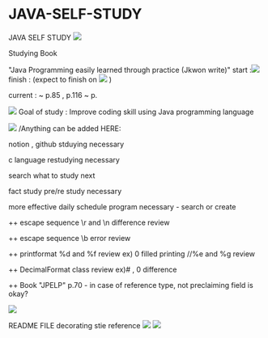 # JAVA-SELF-STUDY
JAVA SELF STUDY
<img src="https://img.shields.io/badge/Hyeri1ee -ECD53F?style=flat-square&logo=JAVA&logoColor=512BD4"/>

Studying Book

"Java Programming easily learned through practice (Jkwon write)" start :<img src="https://img.shields.io/badge/22.10.30 -ECD53F?style=flat-square&logo=JAVA&logoColor=512BD4"/>     finish :   (expect to finish on <img src="https://img.shields.io/badge/22.11.01 -ECD53F?style=flat-square&logo=JAVA&logoColor=512BD4"/> )

current : ~ p.85 , p.116 ~ p.

<img src="https://img.shields.io/badge/!!-3766AB?style=flat-square&logo=simpleiconsAccusoft&logoColor=white"/></a> Goal of study : Improve coding skill using Java programming language

<img src="https://img.shields.io/badge/**-A9225C?style=flat-square&logo=simpleiconsAccusoft&logoColor=white"/></a> /Anything can be added HERE:

notion , github stduying necessary

c language restudying necessary

search what to study next

fact study pre/re study necessary

more effective daily schedule program necessary - search or create

++ escape sequence \r and \n difference review

++ escape sequence \b error review

++ printformat %d and %f review ex) 0 filled printing //%e and %g review

++ DecimalFormat class review ex)# , 0 difference

++ Book "JPELP" p.70 - in case of reference type, not preclaiming field is okay?

<img src="https://img.shields.io/badge/22.10.30 -512BD4?style=flat-square&logo=22.10.30&logoColor=512BD4"/>

README FILE decorating stie reference
<a href="https://velog.io/@seondal/Github-Readme-%EA%BE%B8%EB%AF%B8%EA%B8%B0-%EC%B4%9D%EC%A0%95%EB%A6%AC"><img src="https://img.shields.io/badge/Site-FFCA28?style=flat-square&logo=Site 1&logoColor=white"/></a>
<a href="https://velog.io/@woo0_hooo/Github-github-profile-%EA%B0%84%EC%A7%80%EB%82%98%EA%B2%8C-%EA%BE%B8%EB%AF%B8%EA%B8%B0"><img src="https://img.shields.io/badge/Site-FF6550?style=flat-square&logo=Site 2&logoColor=white"/></a>


